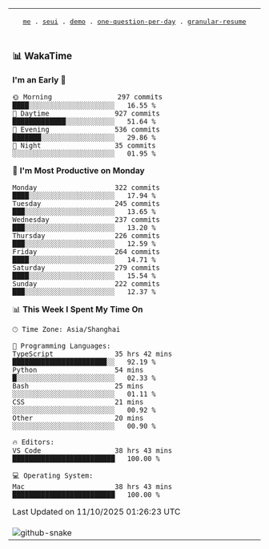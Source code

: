 
<div align="center">

<table>
<tr><td>
  <p align="center">
  <samp>
    <a href="https://github.com/seaeam/seaeam">me</a> .
    <a href="https://github.com/SeaMmMm/se-element">seui</a> .
    <a href="https://github.com/seaeam/project-demo">demo</a> .
    <a href="https://github.com/506-FETL/one-question-per-day">one-question-per-day</a> .
    <a href="https://github.com/506-FETL/one-question-per-day">granular-resume</a>
    
  </samp>
    </p>
</td></tr>

<tr><td>

### 📊 WakaTime

<!--START_SECTION:waka-->
**I'm an Early 🐤** 

```text
🌞 Morning                297 commits         ████░░░░░░░░░░░░░░░░░░░░░   16.55 % 
🌆 Daytime                927 commits         █████████████░░░░░░░░░░░░   51.64 % 
🌃 Evening                536 commits         ███████░░░░░░░░░░░░░░░░░░   29.86 % 
🌙 Night                  35 commits          ░░░░░░░░░░░░░░░░░░░░░░░░░   01.95 % 
```
📅 **I'm Most Productive on Monday** 

```text
Monday                   322 commits         ████░░░░░░░░░░░░░░░░░░░░░   17.94 % 
Tuesday                  245 commits         ███░░░░░░░░░░░░░░░░░░░░░░   13.65 % 
Wednesday                237 commits         ███░░░░░░░░░░░░░░░░░░░░░░   13.20 % 
Thursday                 226 commits         ███░░░░░░░░░░░░░░░░░░░░░░   12.59 % 
Friday                   264 commits         ████░░░░░░░░░░░░░░░░░░░░░   14.71 % 
Saturday                 279 commits         ████░░░░░░░░░░░░░░░░░░░░░   15.54 % 
Sunday                   222 commits         ███░░░░░░░░░░░░░░░░░░░░░░   12.37 % 
```


📊 **This Week I Spent My Time On** 

```text
🕑︎ Time Zone: Asia/Shanghai

💬 Programming Languages: 
TypeScript               35 hrs 42 mins      ███████████████████████░░   92.19 % 
Python                   54 mins             █░░░░░░░░░░░░░░░░░░░░░░░░   02.33 % 
Bash                     25 mins             ░░░░░░░░░░░░░░░░░░░░░░░░░   01.11 % 
CSS                      21 mins             ░░░░░░░░░░░░░░░░░░░░░░░░░   00.92 % 
Other                    20 mins             ░░░░░░░░░░░░░░░░░░░░░░░░░   00.90 % 

🔥 Editors: 
VS Code                  38 hrs 43 mins      █████████████████████████   100.00 % 

💻 Operating System: 
Mac                      38 hrs 43 mins      █████████████████████████   100.00 % 
```


 Last Updated on 11/10/2025 01:26:23 UTC
<!--END_SECTION:waka-->
</td></tr>

<tr><td>
  <img alt="github-snake" src="profile-snake-contrib/github-user-contribution.svg"/>
</td></tr>

</table>
